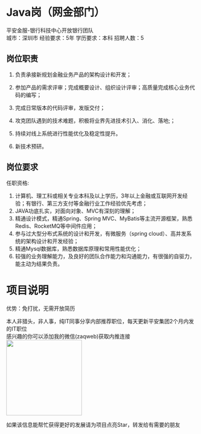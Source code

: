 # Java岗（网金部门）
平安金服-银行科技中心开放银行团队  
城市：深圳市 经验要求：5年 学历要求：本科  招聘人数：5

## 岗位职责
1. 负责承接新规划金融业务产品的架构设计和开发； 
 2. 参加产品的需求评审；完成概要设计、组织设计评审；高质量完成核心业务代码的编写；
 3. 完成日常版本的代码评审，发版交付；
 4. 攻克团队遇到的技术难题，积极将业界先进技术引入、消化、落地;；
 5. 持续对线上系统进行性能优化及稳定性提升。
 
 7. 新技术预研。

## 岗位要求
任职资格:
 1. 计算机、理工科或相关专业本科及以上学历，3年以上金融或互联网开发经验；有银行、第三方支付等金融行业工作经验优先考虑；
 2. JAVA功底扎实，对面向对象、MVC有深刻的理解；
 3. 精通设计模式，精通Spring、Spring MVC、MyBatis等主流开源框架，熟悉Redis、RocketMQ等中间件应用；
 4. 参与过大型分布式系统的设计和开发，有微服务（spring cloud）、高并发系统的架构设计和开发经验；
 5. 精通Mysql数据库，熟悉数据库原理和常用性能优化；
 6. 较强的业务理解能力，及良好的团队合作能力和沟通能力，有很强的自驱力，能主动为结果负责。

# 项目说明

优势：免打扰，无需开放简历

本人非猎头，非人事，纯IT同事分享内部推荐职位，每天更新平安集团2个月内发的IT职位  
感兴趣的你可以添加我的微信(zaqweb)获取内推连接  
<img src="https://github.com/zaqweb/PA-IT-JOBS/blob/master/WechatICode.jpeg"  height="200" width="200">

如果该信息能帮忙获得更好的发展请为项目点亮Star，转发给有需要的朋友




